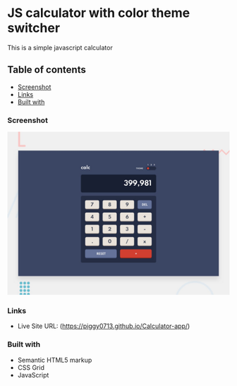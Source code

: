 # JS calculator with color theme switcher

This is a simple javascript calculator

## Table of contents

- [Screenshot](#screenshot)
- [Links](#links)
- [Built with](#built-with)

### Screenshot

![desktop](./design/desktop-preview.jpg)

### Links

- Live Site URL: (https://piggy0713.github.io/Calculator-app/)

### Built with

- Semantic HTML5 markup
- CSS Grid
- JavaScript
